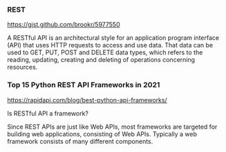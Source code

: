 ### REST

https://gist.github.com/brookr/5977550

A RESTful API is an architectural style for an application program interface (API) that uses HTTP requests to access and use data. That data can be used to GET, PUT, POST and DELETE data types, which refers to the reading, updating, creating and deleting of operations concerning resources.

### Top 15 Python REST API Frameworks in 2021

https://rapidapi.com/blog/best-python-api-frameworks/

Is RESTful API a framework?

Since REST APIs are just like Web APIs, most frameworks are targeted for building web applications, consisting of Web APIs. Typically a web framework consists of many different components.
